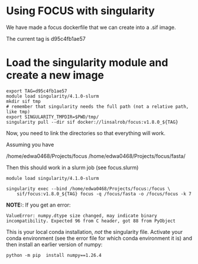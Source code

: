# Using FOCUS with singularity

We have made a focus dockerfile that we can create into a .sif image.

The current tag is d95c4fb1ae57

# Load the singularity module and create a new image

```
export TAG=d95c4fb1ae57
module load singularity/4.1.0-slurm
mkdir sif tmp
# remember that singularity needs the full path (not a relative path, like tmp)
export SINGULARITY_TMPDIR=$PWD/tmp/
singularity pull --dir sif docker://linsalrob/focus:v1.8.0_${TAG}
```

Now, you need to link the directories so that everything will work.

Assuming you have  

/home/edwa0468/Projects/focus
/home/edwa0468/Projects/focus/fasta/

Then this should work in a slurm job (see focus.slurm)

```
module load singularity/4.1.0-slurm

singularity exec --bind /home/edwa0468/Projects/focus:/focus \ 
	sif/focus:v1.8.0_${TAG} focus -q /focus/fasta -o /focus/focus -k 7 
```

**NOTE:**: If you get an error:

```
ValueError: numpy.dtype size changed, may indicate binary incompatibility. Expected 96 from C header, got 88 from PyObject
```

This is your local conda installation, _not_ the singularity file. Activate your conda environment (see the error file for which conda environment it is) and then
install an earlier version of numpy:

```
python -m pip  install numpy==1.26.4
```



